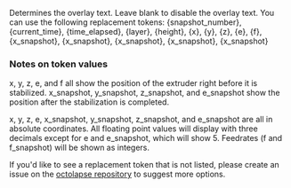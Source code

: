 Determines the overlay text. Leave blank to disable the overlay text. You can use the following replacement tokens: {snapshot_number}, {current_time}, {time_elapsed}, {layer}, {height}, {x}, {y}, {z}, {e}, {f}, {x_snapshot}, {x_snapshot}, {x_snapshot}, {x_snapshot}, {x_snapshot}

### Notes on token values

x, y, z, e, and f all show the position of the extruder right before it is stabilized.  x_snapshot, y_snapshot, z_snapshot, and e_snapshot show the position after the stabilization is completed.

x, y, z, e, x_snapshot, y_snapshot, z_snapshot, and e_snapshot are all in absolute coordinates.  All floating point values will display with three decimals except for e and e_snapshot, which will show 5.  Feedrates (f and f_snapshot) will be shown as integers.


If you'd like to see a replacement token that is not listed, please create an issue on the [octolapse repository](https://github.com/FormerLurker/Octolapse/issues) to suggest more options.
